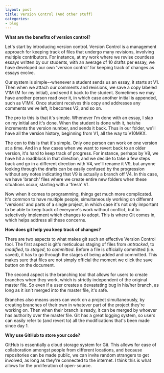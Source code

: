 ```yaml
---
layout: post
title: Version Control (And other stuff)
categories:
- blog
---
```


**What are the benefits of version control?**

Let's start by introducing version control. Version Control is a management approach for keeping track of files that undergo many revisions, involving multiple contributors. For instance, at my work where we revise countless essays written by our students, with an average of 10 drafts per essay, we have developed our own 'version control' for keeping track of changes as essays evolve.

Our system is simple--whenever a student sends us an essay, it starts at V1. Then when we attach our comments and revisions, we save a copy labeled V1M (M for my initial), and send it back to the student. Sometimes we may have another person read over it, in which case another initial is appended, such as V1MK. Once student receives this copy and addresses any comments we've left, it becomes V2, and so on.

The pro to this is that it's simple. Whenever I'm done with an essay, I slap on my initial and it's done. When the student is done with it, he/she increments the version number, and sends it back. Thus in our folder, we'll have all the version history, beginning from V1, all the way to V10MKX.

The con to this is that it's simple. Only one person can work on one version at a time. And in a few cases when we want to revert back to an older version, it's hard to keep track of progress. For instance, perhaps by V8, we have hit a roadblock in that direction, and we decide to take a few steps back and go in a different direction with V4, we'll rename it V9, but anyone looking through the drafts can be easily confused by the progression without any notes indicating that V9 is actually a branch off V4. In this case, we have 'branch' files where we create entire new folders when these situations occur, starting with a 'fresh' V1.

Now when it comes to programming, things get much more complicated. It's common to have multiple people, simultaneously working on different 'versions' and parts of a single project, in which case it's not only important to be able to keep track of everyone's work without conflict, but to selectively implement which changes to adopt. This is where Git comes in, which helps address all these concerns.

**How does git help you keep track of changes?**

There are two aspects to what makes git such an effective Version Control tool. The first aspect is git's meticulous staging of files from *untracked*, to *modified*, to *staged*, to *committed*. Before a file is officially committed (i.e. saved), it has to go through the stages of being added and committed. This makes sure that files are not simply official the moment we click the save button on the document.

The second aspect is the branching tool that allows for users to create branches when they work, which is strictly independent of the original master file. So even if a user creates a devastating bug in his/her branch, as long as it isn't merged into the master file, it's safe.

Branches also means users can work on a project simultaneously, by creating branches of their own in whatever part of the project they're working on. Then when their branch is ready, it can be merged by whoever has authority over the master file. Git has a great logging system, so users can easily refer to (and revert to) all the modifications that's been made since day 1.

**Why use GitHub to store your code?**

GitHub is essentially a cloud storage system for Git. This allows for ease of collaboration amongst people from different locations, and because repositories can be made public, we can invite random strangers to get involved, as long as they're connected to the internet. I think this is what allows for the proliferation of open-source.
